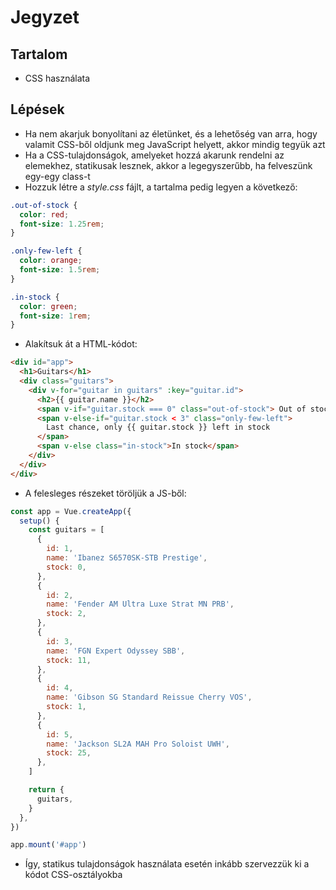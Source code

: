# Jegyzet

## Tartalom

- CSS használata

## Lépések

- Ha nem akarjuk bonyolítani az életünket, és a lehetőség van arra, hogy valamit CSS-ből oldjunk meg JavaScript helyett, akkor mindig tegyük azt
- Ha a CSS-tulajdonságok, amelyeket hozzá akarunk rendelni az elemekhez, statikusak lesznek, akkor a legegyszerűbb, ha felveszünk egy-egy class-t
- Hozzuk létre a _style.css_ fájlt, a tartalma pedig legyen a következő:

```css
.out-of-stock {
  color: red;
  font-size: 1.25rem;
}

.only-few-left {
  color: orange;
  font-size: 1.5rem;
}

.in-stock {
  color: green;
  font-size: 1rem;
}
```

- Alakítsuk át a HTML-kódot:

```html
<div id="app">
  <h1>Guitars</h1>
  <div class="guitars">
    <div v-for="guitar in guitars" :key="guitar.id">
      <h2>{{ guitar.name }}</h2>
      <span v-if="guitar.stock === 0" class="out-of-stock"> Out of stock </span>
      <span v-else-if="guitar.stock < 3" class="only-few-left">
        Last chance, only {{ guitar.stock }} left in stock
      </span>
      <span v-else class="in-stock">In stock</span>
    </div>
  </div>
</div>
```

- A felesleges részeket töröljük a JS-ből:

```js
const app = Vue.createApp({
  setup() {
    const guitars = [
      {
        id: 1,
        name: 'Ibanez S6570SK-STB Prestige',
        stock: 0,
      },
      {
        id: 2,
        name: 'Fender AM Ultra Luxe Strat MN PRB',
        stock: 2,
      },
      {
        id: 3,
        name: 'FGN Expert Odyssey SBB',
        stock: 11,
      },
      {
        id: 4,
        name: 'Gibson SG Standard Reissue Cherry VOS',
        stock: 1,
      },
      {
        id: 5,
        name: 'Jackson SL2A MAH Pro Soloist UWH',
        stock: 25,
      },
    ]

    return {
      guitars,
    }
  },
})

app.mount('#app')
```

- Így, statikus tulajdonságok használata esetén inkább szervezzük ki a kódot CSS-osztályokba
